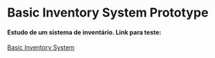 # Basic Inventory System Prototype
 <h4>Estudo de um sistema de inventário. Link para teste:</h4>
<a href="https://ana-vss-caldeira.itch.io/basic-inventory-system-prototype">Basic Inventory System</a>
